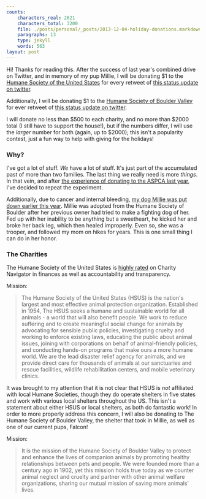 ```yaml
---
counts:
    characters_real: 2621
    characters_total: 3200
    file: ./posts/personal/_posts/2013-12-04-holiday-donations.markdown
    paragraphs: 13
    type: jekyll
    words: 563
layout: post
---
```


Hi!  Thanks for reading this.  After the success of last year's combined drive
on Twitter, and in memory of my pup Millie, I will be donating $1 to the [Humane
Society of the United States](http://www.humanesociety.org/) for every retweet
of [this status update on
twitter](https://twitter.com/drab_makyo/status/408284722972749824).  

Additionally, I will be donating $1 to the [Humane Society of Boulder
Valley](http://boulderhumane.org) for ever retweet of [this status update on
twitter](https://twitter.com/drab_makyo/status/408378552023666688).

I will donate no less than $500 to each charity, and no more than $2000 total (I
still have to support the house!), but if the numbers differ, I will use the
*larger* number for both (again, up to $2000); this isn't a popularity contest,
just a fun way to help with giving for the holidays!

### Why?

I've got a lot of stuff.  *We* have a lot of stuff.  It's just part of the
accumulated past of more than two families.  The last thing we really need is
more *things*.  In that vein, and after [the experience of donating to the ASPCA
last year](http://adjectivespecies.com/2012/12/19/on-giving/), I've decided to
repeat the experiment. 

Additionally, due to cancer and internal bleeding, [my dog Millie was put down
earlier this year](/posts/personal/2013/10/06/millie/).  Millie was adopted from
the Humane Society of Boulder after her previous owner had tried to make a
fighting dog of her.  Fed up with her inability to be anything but a sweetheart,
he kicked her and broke her back leg, which then healed improperly.  Even so,
she was a trooper, and followed my mom on hikes for years.  This is one small
thing I can do in her honor.

### The Charities

The Humane Society of the United States is [highly
rated](http://www.charitynavigator.org/index.cfm?bay=search.summary&orgid=3848#.Up9ierWJDAQ)
on Charity Navigator in finances as well as accountability and transparency.

Mission:

> The Humane Society of the United States (HSUS) is the nation's largest and most
> effective animal protection organization. Established in 1954, The HSUS seeks a
> humane and sustainable world for all animals - a world that will also benefit
> people. We work to reduce suffering and to create meaningful social change for
> animals by advocating for sensible public policies, investigating cruelty and
> working to enforce existing laws, educating the public about animal issues,
> joining with corporations on behalf of animal-friendly policies, and conducting
> hands-on programs that make ours a more humane world. We are the lead disaster
> relief agency for animals, and we provide direct care for thousands of animals
> at our sanctuaries and rescue facilities, wildlife rehabilitation centers, and
> mobile veterinary clinics.

It was brought to my attention that it is not clear that HSUS is *not*
affiliated with local Humane Societies, though they do operate shelters in five
states and work with various local shelters throughout the US.  This isn't a
statement about either HSUS or local shelters, as both do fantastic work!  In
order to more properly address this concern, I will also be donating to The
Humane Society of Boulder Valley, the shelter that took in Millie, as well as
one of our current pups, Falcon!

Mission:

> It is the mission of the Humane Society of Boulder Valley to protect and
> enhance the lives of companion animals by promoting healthy relationships
> between pets and people. We were founded more than a century ago in 1902, yet
> this mission holds true today as we counter animal neglect and cruelty and
> partner with other animal welfare organizations, sharing our mutual mission of
> saving more animals' lives.
